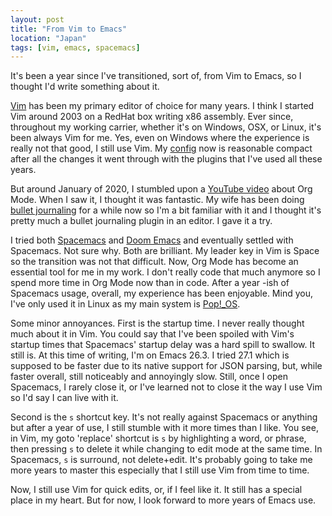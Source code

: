 ```yaml
---
layout: post
title: "From Vim to Emacs"
location: "Japan"
tags: [vim, emacs, spacemacs]
---
```


It's been a year since I've transitioned, sort of, from Vim to Emacs, so I thought I'd write something about it.

[Vim](https://www.vim.org/) has been my primary editor of choice for many years. I think I started Vim around 2003 on a RedHat box writing x86 assembly. Ever since, throughout my working carrier, whether it's on Windows, OSX, or Linux, it's been always Vim for me. Yes, even on Windows where the experience is really not that good, I still use Vim. My [config](https://github.com/flowerinthenight/.files/blob/master/vimrc) now is reasonable compact after all the changes it went through with the plugins that I've used all these years.

But around January of 2020, I stumbled upon a [YouTube video](https://www.youtube.com/watch?v=SzA2YODtgK4) about Org Mode. When I saw it, I thought it was fantastic. My wife has been doing [bullet journaling](https://bulletjournal.com/) for a while now so I'm a bit familiar with it and I thought it's pretty much a bullet journaling plugin in an editor. I gave it a try.

I tried both [Spacemacs](https://www.spacemacs.org/) and [Doom Emacs](https://github.com/hlissner/doom-emacs) and eventually settled with Spacemacs. Not sure why. Both are brilliant. My leader key in Vim is Space so the transition was not that difficult. Now, Org Mode has become an essential tool for me in my work. I don't really code that much anymore so I spend more time in Org Mode now than in code. After a year -ish of Spacemacs usage, overall, my experience has been enjoyable. Mind you, I've only used it in Linux as my main system is [Pop!_OS](https://pop.system76.com/).

Some minor annoyances. First is the startup time. I never really thought much about it in Vim. You could say that I've been spoiled with Vim's startup times that Spacemacs' startup delay was a hard spill to swallow. It still is. At this time of writing, I'm on Emacs 26.3. I tried 27.1 which is supposed to be faster due to its native support for JSON parsing, but, while faster overall, still noticeably and annoyingly slow. Still, once I open Spacemacs, I rarely close it, or I've learned not to close it the way I use Vim so I'd say I can live with it.

Second is the `s` shortcut key. It's not really against Spacemacs or anything but after a year of use, I still stumble with it more times than I like. You see, in Vim, my goto 'replace' shortcut is `s` by highlighting a word, or phrase, then pressing `s` to delete it while changing to edit mode at the same time. In Spacemacs, `s` is surround, not delete+edit. It's probably going to take me more years to master this especially that I still use Vim from time to time.

Now, I still use Vim for quick edits, or, if I feel like it. It still has a special place in my heart. But for now, I look forward to more years of Emacs use.
